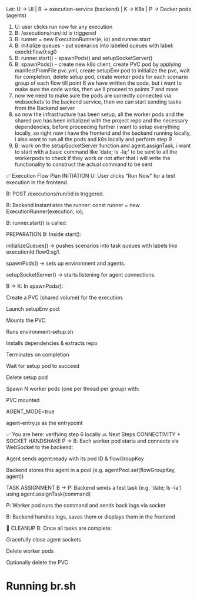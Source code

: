 Let: U -> UI | B -> execution-service (backend) | K -> K8s | P -> Docker pods (agents)

1. U: user clicks run now for any execution
2. B: /executions/run/:id is triggered
3. B: runner = new ExecutionRunner(e, io) and runner.start
4. B: initialize queues - put scenarios into labeled queues with label: execId:flow0:sg0
5. B: runner.start() - spawnPods() and setupSocketServer()
6. B: spawnPods() - create new k8s client, create PVC pod by applying manifestFromFile pvc.yml, create setupEnv pod to initialize the pvc, wait for completion, delete setup pod, create worker pods for each scenario group of each flow
till point 6 we have written the code, but i want to make sure the code works, then we'll proceed to points 7 and more
7. now we need to make sure the pods are correctly connected via websockets to the backend service, then we can start sending tasks from the Backend server
8. so now the infrastructure has been setup, all the worker pods and the shared pvc has been initialized with the project repo and the necessary dependencies, before proceeding further i want to setup everything locally, so right now i have the frontend and the backend running locally, i also want to run all the pods and k8s locally and perform step 9
9. B: work on the setupSocketServer function  and agent.assignTask, i want to start with a basic command like 'date; ls -la;' to be sent to all the workerpods to check if they work or not after that i will write the functionality to construct the actual command to be sent


✅ Execution Flow Plan
INITIATION
U: User clicks “Run Now” for a test execution in the frontend.

B: POST /executions/run/:id is triggered.

B: Backend instantiates the runner:
const runner = new ExecutionRunner(execution, io);

B: runner.start() is called.

PREPARATION
B: Inside start():

initializeQueues() → pushes scenarios into task queues with labels like executionId:flow0:sg1.

spawnPods() → sets up environment and agents.

setupSocketServer() → starts listening for agent connections.

B → K: In spawnPods():

Create a PVC (shared volume) for the execution.

Launch setupEnv pod:

Mounts the PVC

Runs environment-setup.sh

Installs dependencies & extracts repo

Terminates on completion

Wait for setup pod to succeed

Delete setup pod

Spawn N worker pods (one per thread per group) with:

PVC mounted

AGENT_MODE=true

agent-entry.js as the entrypoint

✅ You are here: verifying step 6 locally
🔜 Next Steps
CONNECTIVITY + SOCKET HANDSHAKE
P → B: Each worker pod starts and connects via WebSocket to the backend:

Agent sends agent:ready with its pod ID & flowGroupKey

Backend stores this agent in a pool (e.g. agentPool.set(flowGroupKey, agent))

TASK ASSIGNMENT
B → P: Backend sends a test task (e.g. 'date; ls -la') using agent.assignTask(command)

P: Worker pod runs the command and sends back logs via socket

B: Backend handles logs, saves them or displays them in the frontend

🧹 CLEANUP
B: Once all tasks are complete:

Gracefully close agent sockets

Delete worker pods

Optionally delete the PVC


# Running br.sh
